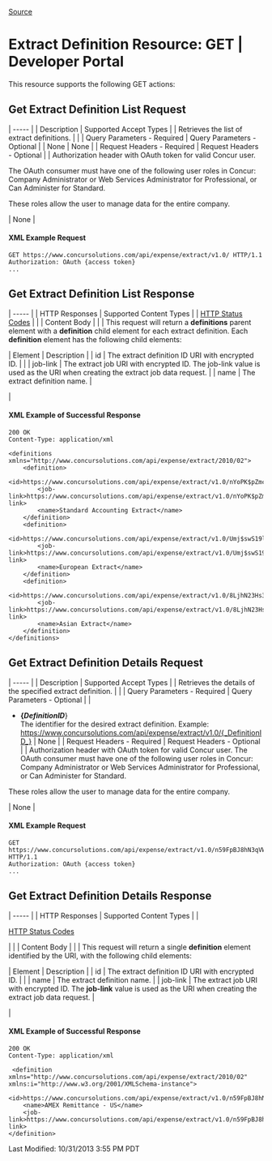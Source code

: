 [Source](https://developer.concur.com/extract/extract-definition-resource/extract-definition-resource-get "Permalink to Extract Definition Resource: GET | Developer Portal")

# Extract Definition Resource: GET | Developer Portal

This resource supports the following GET actions:

##  Get Extract Definition List Request

| ----- |
|  Description |  Supported Accept Types |
|  Retrieves the list of extract definitions. |   |
|  Query Parameters - Required |  Query Parameters - Optional |
|  None |  None |
|  Request Headers - Required |  Request Headers - Optional |
|  Authorization header with OAuth token for valid Concur user.

The OAuth consumer must have one of the following user roles in Concur: Company Administrator or Web Services Administrator for Professional, or Can Administer for Standard.

These roles allow the user to manage data for the entire company.

 |  None |

####  XML Example Request

    GET https://www.concursolutions.com/api/expense/extract/v1.0/ HTTP/1.1
    Authorization: OAuth {access token}
    ...

##  Get Extract Definition List Response

| ----- |
|  HTTP Responses |  Supported Content Types |
|  [HTTP Status Codes][1] |   |
|  Content Body |   |
|  This request will return a **definitions** parent element with a **definition** child element for each extract definition. Each **definition** element has the following child elements:  

|  Element |  Description |
|  id |  The extract definition ID URI with encrypted ID. |   |
|  job-link |  The extract job URI with encrypted ID. The job-link value is used as the URI when creating the extract job data request. |
|  name |  The extract definition name. |

 |

####  XML Example of Successful Response

    200 OK
    Content-Type: application/xml

    <definitions xmlns="http://www.concursolutions.com/api/expense/extract/2010/02">
        <definition>
            <id>https://www.concursolutions.com/api/expense/extract/v1.0/nYoPK$pZmcowMRUqcl5bnDAwwsMydyt$xd</id>
            <job-link>https://www.concursolutions.com/api/expense/extract/v1.0/nYoPK$pZmcowMRUqcl5bnDAwwsMydyt$xd/job</job-link>
            <name>Standard Accounting Extract</name>
        </definition>
        <definition>
            <id>https://www.concursolutions.com/api/expense/extract/v1.0/Umj$swS19lpd7Sk$phUYl67wE1ss4Q$shu</id>
            <job-link>https://www.concursolutions.com/api/expense/extract/v1.0/Umj$swS19lpd7Sk$phUYl67wE1ss4Q$shu</job-link>
            <name>European Extract</name>
        </definition>
        <definition>
            <id>https://www.concursolutions.com/api/expense/extract/v1.0/8LjhN23Hs33$piUUfy4ytTqa$sqqacYeP1</id>
            <job-link>https://www.concursolutions.com/api/expense/extract/v1.0/8LjhN23Hs33$piUUfy4ytTqa$sqqacYeP1</job-link>
            <name>Asian Extract</name>
        </definition>
    </definitions>

##  Get Extract Definition Details Request

| ----- |
|  Description |  Supported Accept Types |
|  Retrieves the details of the specified extract definition. |   |
|  Query Parameters - Required |  Query Parameters - Optional |
|

* **{_DefinitionID_**}  
The identifier for the desired extract definition.
Example: https://www.concursolutions.com/api/expense/extract/v1.0/{_DefinitionID_} |  None |
|  Request Headers - Required |  Request Headers - Optional |
|  Authorization header with OAuth token for valid Concur user. The OAuth consumer must have one of the following user roles in Concur: Company Administrator or Web Services Administrator for Professional, or Can Administer for Standard.

These roles allow the user to manage data for the entire company.

 |  None |

####  XML Example Request

    GET https://www.concursolutions.com/api/expense/extract/v1.0/n59FpBJ8hN3qVWTFIrtxkOT5$pef6DmIj3 HTTP/1.1
    Authorization: OAuth {access token}
    ...

##  Get Extract Definition Details Response

| ----- |
|  HTTP Responses |  Supported Content Types |
|

[HTTP Status Codes][1]

 |   |
|  Content Body |   |
|  This request will return a single **definition** element identified by the URI, with the following child elements:  

|  Element |  Description |
|  id |  The extract definition ID URI with encrypted ID. |   |
|  name |  The extract definition name. |
|  job-link |  The extract job URI with encrypted ID. The **job-link** value is used as the URI when creating the extract job data request. |

 |

####  XML Example of Successful Response

    200 OK
    Content-Type: application/xml

     <definition xmlns="http://www.concursolutions.com/api/expense/extract/2010/02" xmlns:i="http://www.w3.org/2001/XMLSchema-instance">
        <id>https://www.concursolutions.com/api/expense/extract/v1.0/n59FpBJ8hN3qVWTFIrtxkOT5$pef6DmIj3</id>
        <name>AMEX Remittance - US</name>
        <job-link>https://www.concursolutions.com/api/expense/extract/v1.0/n59FpBJ8hN3qVWTFIrtxkOT5$pef6DmIj3/job</job-link>
    </definition>

  
Last Modified: 10/31/2013 3:55 PM PDT

[1]: https://developer.concur.com/node/205
